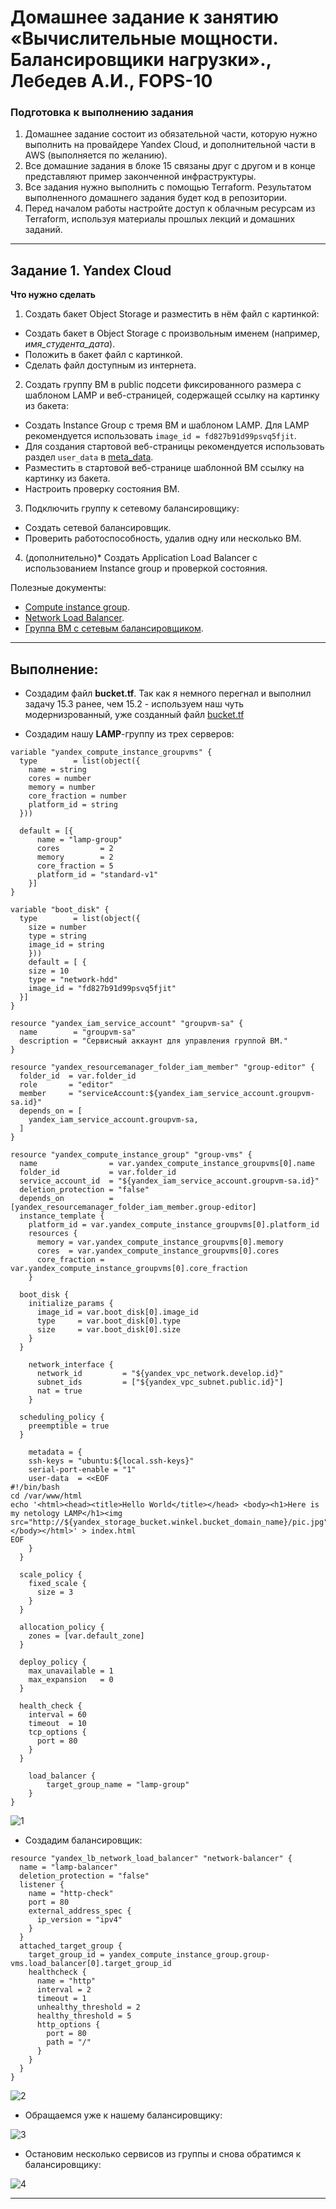 # Домашнее задание к занятию «Вычислительные мощности. Балансировщики нагрузки»., Лебедев А.И., FOPS-10

### Подготовка к выполнению задания

1. Домашнее задание состоит из обязательной части, которую нужно выполнить на провайдере Yandex Cloud, и дополнительной части в AWS (выполняется по желанию). 
2. Все домашние задания в блоке 15 связаны друг с другом и в конце представляют пример законченной инфраструктуры.  
3. Все задания нужно выполнить с помощью Terraform. Результатом выполненного домашнего задания будет код в репозитории. 
4. Перед началом работы настройте доступ к облачным ресурсам из Terraform, используя материалы прошлых лекций и домашних заданий.

---
## Задание 1. Yandex Cloud 

**Что нужно сделать**

1. Создать бакет Object Storage и разместить в нём файл с картинкой:

 - Создать бакет в Object Storage с произвольным именем (например, _имя_студента_дата_).
 - Положить в бакет файл с картинкой.
 - Сделать файл доступным из интернета.
 
2. Создать группу ВМ в public подсети фиксированного размера с шаблоном LAMP и веб-страницей, содержащей ссылку на картинку из бакета:

 - Создать Instance Group с тремя ВМ и шаблоном LAMP. Для LAMP рекомендуется использовать `image_id = fd827b91d99psvq5fjit`.
 - Для создания стартовой веб-страницы рекомендуется использовать раздел `user_data` в [meta_data](https://cloud.yandex.ru/docs/compute/concepts/vm-metadata).
 - Разместить в стартовой веб-странице шаблонной ВМ ссылку на картинку из бакета.
 - Настроить проверку состояния ВМ.
 
3. Подключить группу к сетевому балансировщику:

 - Создать сетевой балансировщик.
 - Проверить работоспособность, удалив одну или несколько ВМ.
4. (дополнительно)* Создать Application Load Balancer с использованием Instance group и проверкой состояния.

Полезные документы:

- [Compute instance group](https://registry.terraform.io/providers/yandex-cloud/yandex/latest/docs/resources/compute_instance_group).
- [Network Load Balancer](https://registry.terraform.io/providers/yandex-cloud/yandex/latest/docs/resources/lb_network_load_balancer).
- [Группа ВМ с сетевым балансировщиком](https://cloud.yandex.ru/docs/compute/operations/instance-groups/create-with-balancer).

---  

## Выполнение:  

- Создадим файл **bucket.tf**. Так как я немного перегнал и выполнил задачу 15.3 ранее, чем 15.2 - используем наш чуть модернизрованный, уже созданный файл  [bucket.tf](tf/bucket.tf)

- Создадим нашу **LAMP**-группу из трех серверов:

```
variable "yandex_compute_instance_groupvms" {
  type        = list(object({
    name = string
    cores = number
    memory = number
    core_fraction = number
    platform_id = string
  }))

  default = [{
      name = "lamp-group"
      cores         = 2
      memory        = 2
      core_fraction = 5
      platform_id = "standard-v1"
    }]
}

variable "boot_disk" {
  type        = list(object({
    size = number
    type = string
    image_id = string
    }))
    default = [ {
    size = 10
    type = "network-hdd"
    image_id = "fd827b91d99psvq5fjit"
  }]
}

resource "yandex_iam_service_account" "groupvm-sa" {
  name        = "groupvm-sa"
  description = "Сервисный аккаунт для управления группой ВМ."
}

resource "yandex_resourcemanager_folder_iam_member" "group-editor" {
  folder_id  = var.folder_id
  role       = "editor"
  member     = "serviceAccount:${yandex_iam_service_account.groupvm-sa.id}"
  depends_on = [
    yandex_iam_service_account.groupvm-sa,
  ]
}

resource "yandex_compute_instance_group" "group-vms" {
  name                = var.yandex_compute_instance_groupvms[0].name
  folder_id           = var.folder_id
  service_account_id  = "${yandex_iam_service_account.groupvm-sa.id}"
  deletion_protection = "false"
  depends_on          = [yandex_resourcemanager_folder_iam_member.group-editor]
  instance_template {
    platform_id = var.yandex_compute_instance_groupvms[0].platform_id
    resources {
      memory = var.yandex_compute_instance_groupvms[0].memory
      cores  = var.yandex_compute_instance_groupvms[0].cores
      core_fraction = var.yandex_compute_instance_groupvms[0].core_fraction
    }

  boot_disk {
    initialize_params {
      image_id = var.boot_disk[0].image_id
      type     = var.boot_disk[0].type
      size     = var.boot_disk[0].size
    }
  }

    network_interface {
      network_id         = "${yandex_vpc_network.develop.id}"
      subnet_ids         = ["${yandex_vpc_subnet.public.id}"]
      nat = true
    }

  scheduling_policy {
    preemptible = true
  }

    metadata = {
    ssh-keys = "ubuntu:${local.ssh-keys}"
    serial-port-enable = "1"
    user-data  = <<EOF
#!/bin/bash
cd /var/www/html
echo '<html><head><title>Hello World</title></head> <body><h1>Here is my netology LAMP</h1><img src="http://${yandex_storage_bucket.winkel.bucket_domain_name}/pic.jpg"/></body></html>' > index.html
EOF
    }
  }

  scale_policy {
    fixed_scale {
      size = 3
    }
  }

  allocation_policy {
    zones = [var.default_zone]
  }

  deploy_policy {
    max_unavailable = 1
    max_expansion   = 0
  }

  health_check {
    interval = 60
    timeout  = 10
    tcp_options {
      port = 80
    }
  }

    load_balancer {
        target_group_name = "lamp-group"
    }
}
```

![1](img/15_1.jpg)

 - Создадим балансировщик:

```
resource "yandex_lb_network_load_balancer" "network-balancer" {
  name = "lamp-balancer"
  deletion_protection = "false"
  listener {
    name = "http-check"
    port = 80
    external_address_spec {
      ip_version = "ipv4"
    }
  }
  attached_target_group {
    target_group_id = yandex_compute_instance_group.group-vms.load_balancer[0].target_group_id
    healthcheck {
      name = "http"
      interval = 2
      timeout = 1
      unhealthy_threshold = 2
      healthy_threshold = 5
      http_options {
        port = 80
        path = "/"
      }
    }
  }
}
```

![2](img/15_2.jpg)  

- Обращаемся уже к нашему балансировщику:

![3](img/15_3.jpg)  

 - Остановим несколько сервисов из группы и снова обратимся к балансировщику:

![4](img/15_4.jpg)  

---


